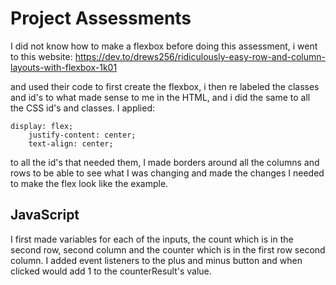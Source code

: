 # Project Assessments
I did not know how to make a flexbox before doing this assessment, i went to this website:
https://dev.to/drews256/ridiculously-easy-row-and-column-layouts-with-flexbox-1k01 

and used their code to first create the flexbox, i then re labeled the classes and id's to what made sense to me
in the HTML, and i did the same to all the CSS id's and classes. I applied:
```
display: flex;
    justify-content: center;
    text-align: center;
```
to all the id's that needed them, I made borders around all the columns and rows to be able to see what I was changing and made
the changes I needed to make the flex look like the example.

## JavaScript

I first made variables for each of the inputs, the count which is in the second row, second column and the counter which is in the first row second column. I added event listeners to the plus and minus button and when clicked would add 1 to the counterResult's value.


